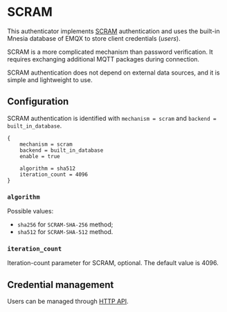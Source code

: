 # SCRAM

This authenticator implements [SCRAM](https://en.wikipedia.org/wiki/Salted_Challenge_Response_Authentication_Mechanism) authentication and uses the built-in Mnesia database of EMQX to store client credentials (_users_).

SCRAM is a more complicated mechanism than password verification. It requires exchanging additional MQTT
packages during connection.

SCRAM authentication does not depend on external data sources, and it is simple and lightweight to use.

## Configuration

SCRAM authentication is identified with `mechanism = scram` and `backend = built_in_database`.

```hocon
{
    mechanism = scram
    backend = built_in_database
    enable = true

    algorithm = sha512
    iteration_count = 4096
}
```

### `algorithm`

Possible values:
* `sha256` for `SCRAM-SHA-256` method;
* `sha512` for `SCRAM-SHA-512` method.

### `iteration_count`

Iteration-count parameter for SCRAM, optional. The default value is 4096.

## Credential management

Users can be managed through [HTTP API](./user_management.md).
